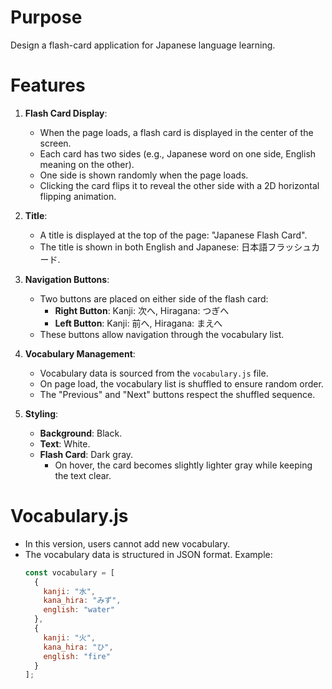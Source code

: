 # Purpose
Design a flash-card application for Japanese language learning.

# Features
1. **Flash Card Display**:
   - When the page loads, a flash card is displayed in the center of the screen.
   - Each card has two sides (e.g., Japanese word on one side, English meaning on the other).
   - One side is shown randomly when the page loads.
   - Clicking the card flips it to reveal the other side with a 2D horizontal flipping animation.

2. **Title**:
   - A title is displayed at the top of the page: "Japanese Flash Card".
   - The title is shown in both English and Japanese: 日本語フラッシュカード.

3. **Navigation Buttons**:
   - Two buttons are placed on either side of the flash card:
     - **Right Button**: Kanji: 次へ, Hiragana: つぎへ
     - **Left Button**: Kanji: 前へ, Hiragana: まえへ
   - These buttons allow navigation through the vocabulary list.

4. **Vocabulary Management**:
   - Vocabulary data is sourced from the `vocabulary.js` file.
   - On page load, the vocabulary list is shuffled to ensure random order.
   - The "Previous" and "Next" buttons respect the shuffled sequence.

5. **Styling**:
   - **Background**: Black.
   - **Text**: White.
   - **Flash Card**: Dark gray.
     - On hover, the card becomes slightly lighter gray while keeping the text clear.

# Vocabulary.js
- In this version, users cannot add new vocabulary.
- The vocabulary data is structured in JSON format. Example:
  ```javascript
  const vocabulary = [
    {
      kanji: "水",
      kana_hira: "みず",
      english: "water"
    },
    {
      kanji: "火",
      kana_hira: "ひ",
      english: "fire"
    }
  ];
  ```